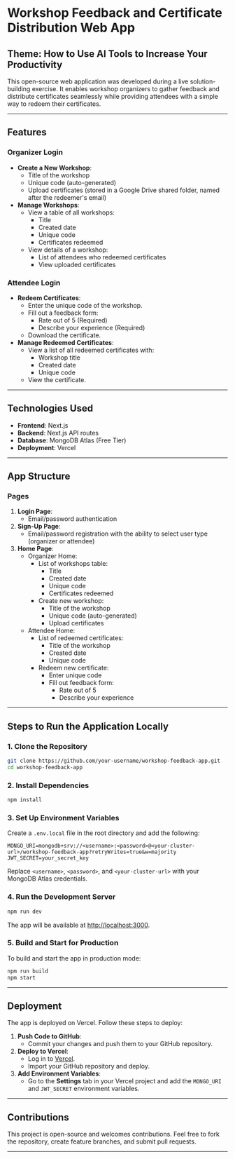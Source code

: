 # Workshop Feedback and Certificate Distribution Web App

## Theme: How to Use AI Tools to Increase Your Productivity

This open-source web application was developed during a live solution-building exercise. It enables workshop organizers to gather feedback and distribute certificates seamlessly while providing attendees with a simple way to redeem their certificates.

---

## Features

### **Organizer Login**
- **Create a New Workshop**:
  - Title of the workshop
  - Unique code (auto-generated)
  - Upload certificates (stored in a Google Drive shared folder, named after the redeemer's email)
- **Manage Workshops**:
  - View a table of all workshops:
    - Title
    - Created date
    - Unique code
    - Certificates redeemed
  - View details of a workshop:
    - List of attendees who redeemed certificates
    - View uploaded certificates

### **Attendee Login**
- **Redeem Certificates**:
  - Enter the unique code of the workshop.
  - Fill out a feedback form:
    - Rate out of 5 (Required)
    - Describe your experience (Required)
  - Download the certificate.
- **Manage Redeemed Certificates**:
  - View a list of all redeemed certificates with:
    - Workshop title
    - Created date
    - Unique code
  - View the certificate.

---

## Technologies Used
- **Frontend**: Next.js
- **Backend**: Next.js API routes
- **Database**: MongoDB Atlas (Free Tier)
- **Deployment**: Vercel

---

## App Structure

### **Pages**
1. **Login Page**:
   - Email/password authentication
2. **Sign-Up Page**:
   - Email/password registration with the ability to select user type (organizer or attendee)
3. **Home Page**:
   - Organizer Home:
     - List of workshops table:
       - Title
       - Created date
       - Unique code
       - Certificates redeemed
     - Create new workshop:
       - Title of the workshop
       - Unique code (auto-generated)
       - Upload certificates
   - Attendee Home:
     - List of redeemed certificates:
       - Title of the workshop
       - Created date
       - Unique code
     - Redeem new certificate:
       - Enter unique code
       - Fill out feedback form:
         - Rate out of 5
         - Describe your experience

---

## Steps to Run the Application Locally

### **1. Clone the Repository**
```bash
git clone https://github.com/your-username/workshop-feedback-app.git
cd workshop-feedback-app
```

### **2. Install Dependencies**
```bash
npm install
```

### **3. Set Up Environment Variables**
Create a `.env.local` file in the root directory and add the following:
```env
MONGO_URI=mongodb+srv://<username>:<password>@<your-cluster-url>/workshop-feedback-app?retryWrites=true&w=majority
JWT_SECRET=your_secret_key
```
Replace `<username>`, `<password>`, and `<your-cluster-url>` with your MongoDB Atlas credentials.

### **4. Run the Development Server**
```bash
npm run dev
```
The app will be available at [http://localhost:3000](http://localhost:3000).

### **5. Build and Start for Production**
To build and start the app in production mode:
```bash
npm run build
npm start
```

---

## Deployment

The app is deployed on Vercel. Follow these steps to deploy:

1. **Push Code to GitHub**:
   - Commit your changes and push them to your GitHub repository.
2. **Deploy to Vercel**:
   - Log in to [Vercel](https://vercel.com/).
   - Import your GitHub repository and deploy.
3. **Add Environment Variables**:
   - Go to the **Settings** tab in your Vercel project and add the `MONGO_URI` and `JWT_SECRET` environment variables.

---

## Contributions

This project is open-source and welcomes contributions. Feel free to fork the repository, create feature branches, and submit pull requests.

---

